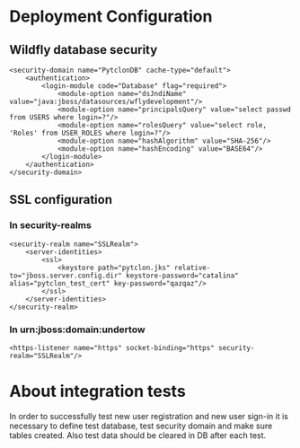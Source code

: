# Deployment Configuration
## Wildfly database security
    <security-domain name="PytclonDB" cache-type="default">
        <authentication>
            <login-module code="Database" flag="required">
                <module-option name="dsJndiName" value="java:jboss/datasources/wflydevelopment"/>
                <module-option name="principalsQuery" value="select passwd from USERS where login=?"/>
                <module-option name="rolesQuery" value="select role, 'Roles' from USER_ROLES where login=?"/>
                <module-option name="hashAlgorithm" value="SHA-256"/>
                <module-option name="hashEncoding" value="BASE64"/>
            </login-module>
        </authentication>
    </security-domain>
    
## SSL configuration
### In security-realms
    <security-realm name="SSLRealm">
        <server-identities>
            <ssl>
                <keystore path="pytclon.jks" relative-to="jboss.server.config.dir" keystore-password="catalina" alias="pytclon_test_cert" key-password="qazqaz"/>
            </ssl>
        </server-identities>
    </security-realm>
### In urn:jboss:domain:undertow
    <https-listener name="https" socket-binding="https" security-realm="SSLRealm"/>
    
# About integration tests
In order to successfully test new user registration and new user sign-in it is necessary to define test database,
test security domain and make sure tables created. Also test data should be cleared in DB after each test.